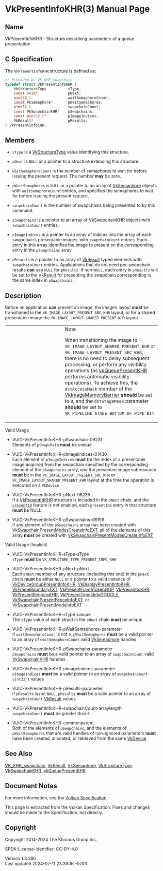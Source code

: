# VkPresentInfoKHR(3) Manual Page

## Name

VkPresentInfoKHR - Structure describing parameters of a queue
presentation



## <a href="#_c_specification" class="anchor"></a>C Specification

The `VkPresentInfoKHR` structure is defined as:

``` c
// Provided by VK_KHR_swapchain
typedef struct VkPresentInfoKHR {
    VkStructureType          sType;
    const void*              pNext;
    uint32_t                 waitSemaphoreCount;
    const VkSemaphore*       pWaitSemaphores;
    uint32_t                 swapchainCount;
    const VkSwapchainKHR*    pSwapchains;
    const uint32_t*          pImageIndices;
    VkResult*                pResults;
} VkPresentInfoKHR;
```

## <a href="#_members" class="anchor"></a>Members

- `sType` is a [VkStructureType](https://registry.khronos.org/vulkan/specs/1.3-extensions/man/html/VkStructureType.html) value identifying
  this structure.

- `pNext` is `NULL` or a pointer to a structure extending this
  structure.

- `waitSemaphoreCount` is the number of semaphores to wait for before
  issuing the present request. The number **may** be zero.

- `pWaitSemaphores` is `NULL` or a pointer to an array of
  [VkSemaphore](https://registry.khronos.org/vulkan/specs/1.3-extensions/man/html/VkSemaphore.html) objects with `waitSemaphoreCount`
  entries, and specifies the semaphores to wait for before issuing the
  present request.

- `swapchainCount` is the number of swapchains being presented to by
  this command.

- `pSwapchains` is a pointer to an array of
  [VkSwapchainKHR](https://registry.khronos.org/vulkan/specs/1.3-extensions/man/html/VkSwapchainKHR.html) objects with `swapchainCount`
  entries.

- `pImageIndices` is a pointer to an array of indices into the array of
  each swapchain’s presentable images, with `swapchainCount` entries.
  Each entry in this array identifies the image to present on the
  corresponding entry in the `pSwapchains` array.

- `pResults` is a pointer to an array of [VkResult](https://registry.khronos.org/vulkan/specs/1.3-extensions/man/html/VkResult.html) typed
  elements with `swapchainCount` entries. Applications that do not need
  per-swapchain results **can** use `NULL` for `pResults`. If
  non-`NULL`, each entry in `pResults` will be set to the
  [VkResult](https://registry.khronos.org/vulkan/specs/1.3-extensions/man/html/VkResult.html) for presenting the swapchain corresponding
  to the same index in `pSwapchains`.

## <a href="#_description" class="anchor"></a>Description

Before an application **can** present an image, the image’s layout
**must** be transitioned to the `VK_IMAGE_LAYOUT_PRESENT_SRC_KHR`
layout, or for a shared presentable image the
`VK_IMAGE_LAYOUT_SHARED_PRESENT_KHR` layout.

<table>
<colgroup>
<col style="width: 50%" />
<col style="width: 50%" />
</colgroup>
<tbody>
<tr>
<td class="icon"><em></em></td>
<td class="content">Note
<p>When transitioning the image to
<code>VK_IMAGE_LAYOUT_SHARED_PRESENT_KHR</code> or
<code>VK_IMAGE_LAYOUT_PRESENT_SRC_KHR</code>, there is no need to delay
subsequent processing, or perform any visibility operations (as <a
href="https://registry.khronos.org/vulkan/specs/1.3-extensions/man/html/vkQueuePresentKHR.html">vkQueuePresentKHR</a> performs automatic
visibility operations). To achieve this, the <code>dstAccessMask</code>
member of the <a
href="VkImageMemoryBarrier.html">VkImageMemoryBarrier</a>
<strong>should</strong> be set to <code>0</code>, and the
<code>dstStageMask</code> parameter <strong>should</strong> be set to
<code>VK_PIPELINE_STAGE_BOTTOM_OF_PIPE_BIT</code>.</p></td>
</tr>
</tbody>
</table>

Valid Usage

- <a href="#VUID-VkPresentInfoKHR-pSwapchain-09231"
  id="VUID-VkPresentInfoKHR-pSwapchain-09231"></a>
  VUID-VkPresentInfoKHR-pSwapchain-09231  
  Elements of `pSwapchain` **must** be unique

- <a href="#VUID-VkPresentInfoKHR-pImageIndices-01430"
  id="VUID-VkPresentInfoKHR-pImageIndices-01430"></a>
  VUID-VkPresentInfoKHR-pImageIndices-01430  
  Each element of `pImageIndices` **must** be the index of a presentable
  image acquired from the swapchain specified by the corresponding
  element of the `pSwapchains` array, and the presented image
  subresource **must** be in the `VK_IMAGE_LAYOUT_PRESENT_SRC_KHR` or
  `VK_IMAGE_LAYOUT_SHARED_PRESENT_KHR` layout at the time the operation
  is executed on a `VkDevice`

- <a href="#VUID-VkPresentInfoKHR-pNext-06235"
  id="VUID-VkPresentInfoKHR-pNext-06235"></a>
  VUID-VkPresentInfoKHR-pNext-06235  
  If a [VkPresentIdKHR](https://registry.khronos.org/vulkan/specs/1.3-extensions/man/html/VkPresentIdKHR.html) structure is included in
  the `pNext` chain, and the <a
  href="https://registry.khronos.org/vulkan/specs/1.3-extensions/html/vkspec.html#features-presentId"
  target="_blank" rel="noopener"><code>presentId</code></a> feature is
  not enabled, each `presentIds` entry in that structure **must** be
  NULL

- <a href="#VUID-VkPresentInfoKHR-pSwapchains-09199"
  id="VUID-VkPresentInfoKHR-pSwapchains-09199"></a>
  VUID-VkPresentInfoKHR-pSwapchains-09199  
  If any element of the `pSwapchains` array has been created with
  [VkSwapchainPresentModesCreateInfoEXT](https://registry.khronos.org/vulkan/specs/1.3-extensions/man/html/VkSwapchainPresentModesCreateInfoEXT.html),
  all of the elements of this array **must** be created with
  [VkSwapchainPresentModesCreateInfoEXT](https://registry.khronos.org/vulkan/specs/1.3-extensions/man/html/VkSwapchainPresentModesCreateInfoEXT.html)

Valid Usage (Implicit)

- <a href="#VUID-VkPresentInfoKHR-sType-sType"
  id="VUID-VkPresentInfoKHR-sType-sType"></a>
  VUID-VkPresentInfoKHR-sType-sType  
  `sType` **must** be `VK_STRUCTURE_TYPE_PRESENT_INFO_KHR`

- <a href="#VUID-VkPresentInfoKHR-pNext-pNext"
  id="VUID-VkPresentInfoKHR-pNext-pNext"></a>
  VUID-VkPresentInfoKHR-pNext-pNext  
  Each `pNext` member of any structure (including this one) in the
  `pNext` chain **must** be either `NULL` or a pointer to a valid
  instance of
  [VkDeviceGroupPresentInfoKHR](https://registry.khronos.org/vulkan/specs/1.3-extensions/man/html/VkDeviceGroupPresentInfoKHR.html),
  [VkDisplayPresentInfoKHR](https://registry.khronos.org/vulkan/specs/1.3-extensions/man/html/VkDisplayPresentInfoKHR.html),
  [VkFrameBoundaryEXT](https://registry.khronos.org/vulkan/specs/1.3-extensions/man/html/VkFrameBoundaryEXT.html),
  [VkPresentFrameTokenGGP](https://registry.khronos.org/vulkan/specs/1.3-extensions/man/html/VkPresentFrameTokenGGP.html),
  [VkPresentIdKHR](https://registry.khronos.org/vulkan/specs/1.3-extensions/man/html/VkPresentIdKHR.html),
  [VkPresentRegionsKHR](https://registry.khronos.org/vulkan/specs/1.3-extensions/man/html/VkPresentRegionsKHR.html),
  [VkPresentTimesInfoGOOGLE](https://registry.khronos.org/vulkan/specs/1.3-extensions/man/html/VkPresentTimesInfoGOOGLE.html),
  [VkSwapchainPresentFenceInfoEXT](https://registry.khronos.org/vulkan/specs/1.3-extensions/man/html/VkSwapchainPresentFenceInfoEXT.html),
  or [VkSwapchainPresentModeInfoEXT](https://registry.khronos.org/vulkan/specs/1.3-extensions/man/html/VkSwapchainPresentModeInfoEXT.html)

- <a href="#VUID-VkPresentInfoKHR-sType-unique"
  id="VUID-VkPresentInfoKHR-sType-unique"></a>
  VUID-VkPresentInfoKHR-sType-unique  
  The `sType` value of each struct in the `pNext` chain **must** be
  unique

- <a href="#VUID-VkPresentInfoKHR-pWaitSemaphores-parameter"
  id="VUID-VkPresentInfoKHR-pWaitSemaphores-parameter"></a>
  VUID-VkPresentInfoKHR-pWaitSemaphores-parameter  
  If `waitSemaphoreCount` is not `0`, `pWaitSemaphores` **must** be a
  valid pointer to an array of `waitSemaphoreCount` valid
  [VkSemaphore](https://registry.khronos.org/vulkan/specs/1.3-extensions/man/html/VkSemaphore.html) handles

- <a href="#VUID-VkPresentInfoKHR-pSwapchains-parameter"
  id="VUID-VkPresentInfoKHR-pSwapchains-parameter"></a>
  VUID-VkPresentInfoKHR-pSwapchains-parameter  
  `pSwapchains` **must** be a valid pointer to an array of
  `swapchainCount` valid [VkSwapchainKHR](https://registry.khronos.org/vulkan/specs/1.3-extensions/man/html/VkSwapchainKHR.html) handles

- <a href="#VUID-VkPresentInfoKHR-pImageIndices-parameter"
  id="VUID-VkPresentInfoKHR-pImageIndices-parameter"></a>
  VUID-VkPresentInfoKHR-pImageIndices-parameter  
  `pImageIndices` **must** be a valid pointer to an array of
  `swapchainCount` `uint32_t` values

- <a href="#VUID-VkPresentInfoKHR-pResults-parameter"
  id="VUID-VkPresentInfoKHR-pResults-parameter"></a>
  VUID-VkPresentInfoKHR-pResults-parameter  
  If `pResults` is not `NULL`, `pResults` **must** be a valid pointer to
  an array of `swapchainCount` [VkResult](https://registry.khronos.org/vulkan/specs/1.3-extensions/man/html/VkResult.html) values

- <a href="#VUID-VkPresentInfoKHR-swapchainCount-arraylength"
  id="VUID-VkPresentInfoKHR-swapchainCount-arraylength"></a>
  VUID-VkPresentInfoKHR-swapchainCount-arraylength  
  `swapchainCount` **must** be greater than `0`

- <a href="#VUID-VkPresentInfoKHR-commonparent"
  id="VUID-VkPresentInfoKHR-commonparent"></a>
  VUID-VkPresentInfoKHR-commonparent  
  Both of the elements of `pSwapchains`, and the elements of
  `pWaitSemaphores` that are valid handles of non-ignored parameters
  **must** have been created, allocated, or retrieved from the same
  [VkDevice](https://registry.khronos.org/vulkan/specs/1.3-extensions/man/html/VkDevice.html)

## <a href="#_see_also" class="anchor"></a>See Also

[VK_KHR_swapchain](https://registry.khronos.org/vulkan/specs/1.3-extensions/man/html/VK_KHR_swapchain.html), [VkResult](https://registry.khronos.org/vulkan/specs/1.3-extensions/man/html/VkResult.html),
[VkSemaphore](https://registry.khronos.org/vulkan/specs/1.3-extensions/man/html/VkSemaphore.html),
[VkStructureType](https://registry.khronos.org/vulkan/specs/1.3-extensions/man/html/VkStructureType.html),
[VkSwapchainKHR](https://registry.khronos.org/vulkan/specs/1.3-extensions/man/html/VkSwapchainKHR.html),
[vkQueuePresentKHR](https://registry.khronos.org/vulkan/specs/1.3-extensions/man/html/vkQueuePresentKHR.html)

## <a href="#_document_notes" class="anchor"></a>Document Notes

For more information, see the <a
href="https://registry.khronos.org/vulkan/specs/1.3-extensions/html/vkspec.html#VkPresentInfoKHR"
target="_blank" rel="noopener">Vulkan Specification</a>

This page is extracted from the Vulkan Specification. Fixes and changes
should be made to the Specification, not directly.

## <a href="#_copyright" class="anchor"></a>Copyright

Copyright 2014-2024 The Khronos Group Inc.

SPDX-License-Identifier: CC-BY-4.0

Version 1.3.290  
Last updated 2024-07-11 23:39:16 -0700
